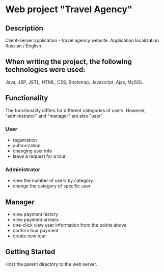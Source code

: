# Web project "Travel Agency"

## Description
Client-server application - travel agency website.
Application localization Russian / English.

## When writing the project, the following technologies were used:
Java, JSP, JSTL, HTML, CSS, Bootstrap, Javascript, Ajax, MySQL 

## Functionality
The functionality differs for different categories of users. However, "administrator" and "manager" are also "user".
### User
+ registration
+ authorization
+ changing user info
+ leave a request for a tour
### Administrator
+ view the number of users by category
+ change the category of specific user
## Manager
+ view payment history
+ view payment arrears
+ one-click view user information from the points above
+ confirm tour payment
+ create new tour

## Getting Started
Host the parent directory to the web server.

